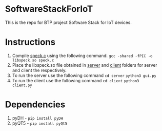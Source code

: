 # SoftwareStackForIoT
This is the repo for BTP project Software Stack for IoT devices.

# Instructions

1. Compile [speck.c](./simon_and_speck/speck.c) using the following command.
``
gcc -shared -fPIC -o libspeck.so speck.c 
``
2. Place the libspeck.so file obtained in [server](./server) and [client](./client) folders for server and client the respectively.
3. To run the server use the following command 
``
cd server
``
``
python3 gui.py
``
4. To run the client use the following command
``
cd client
``
``
python3 client.py
``

# Dependencies
1. pyDH - ``pip install pyDH``
2. pyQT5 - ``pip install pyQt5``
